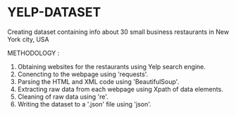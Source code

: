 # YELP-DATASET
Creating dataset containing info about 30 small business restaurants in New York city, USA

METHODOLOGY :

1. Obtaining websites for the restaurants using Yelp search engine.
2. Conencting to the webpage using 'requests'.
3. Parsing the HTML and XML code using 'BeautifulSoup'.
4. Extracting raw data from each webpage using Xpath of data elements.
5. Cleaning of raw data using 're'.
6. Writing the dataset to a '.json' file using 'json'.
